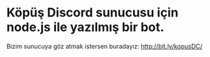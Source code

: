 # Köpüş Discord sunucusu için node.js ile yazılmış bir bot.

Bizim sunucuya göz atmak istersen buradayız: http://bit.ly/kopusDC/
